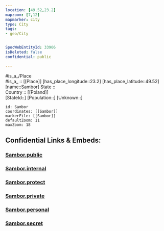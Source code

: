 ```yaml
---
location: [49.52,23.2] 
mapzoom: [7,12] 
mapmarker: city 
type: City
tags:
- geo/City


SpocWebEntityId: 33906
isDeleted: false
confidential: public

---
```

#is_a_/Place  
#is_a_ :: [[Place]] 
[has_place_longitude::23.2] 
[has_place_latitude::49.52] 
[name::Sambor] 
State ::  
Country :: [[Poland]]  
[StateId::] 
[Population::] 
[Unknown::] 


```leaflet
id: Sambor
coordinates: [[Sambor]] 
markerFile: [[Sambor]] 
defaultZoom: 11 
maxZoom: 18
```


## Confidential Links & Embeds: 

### [Sambor.public](/_public/\Earth\Continent\Europe\Europe~East\Ukraine\Regions~Ukraine\L'viv\CitySambor.public.md) 

### [Sambor.internal](/_internal/\Earth\Continent\Europe\Europe~East\Ukraine\Regions~Ukraine\L'viv\CitySambor.internal.md) 

### [Sambor.protect](/_protect/\Earth\Continent\Europe\Europe~East\Ukraine\Regions~Ukraine\L'viv\CitySambor.protect.md) 

### [Sambor.private](/_private/\Earth\Continent\Europe\Europe~East\Ukraine\Regions~Ukraine\L'viv\CitySambor.private.md) 

### [Sambor.personal](/_personal/\Earth\Continent\Europe\Europe~East\Ukraine\Regions~Ukraine\L'viv\CitySambor.personal.md) 

### [Sambor.secret](/_secret/\Earth\Continent\Europe\Europe~East\Ukraine\Regions~Ukraine\L'viv\CitySambor.secret.md)

